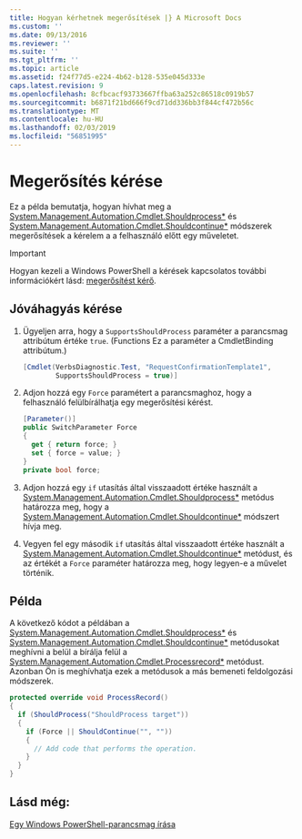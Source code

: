 ```yaml
---
title: Hogyan kérhetnek megerősítések |} A Microsoft Docs
ms.custom: ''
ms.date: 09/13/2016
ms.reviewer: ''
ms.suite: ''
ms.tgt_pltfrm: ''
ms.topic: article
ms.assetid: f24f77d5-e224-4b62-b128-535e045d333e
caps.latest.revision: 9
ms.openlocfilehash: 8cfbcacf93733667ffba63a252c86518c0919b57
ms.sourcegitcommit: b6871f21bd666f9cd71dd336bb3f844cf472b56c
ms.translationtype: MT
ms.contentlocale: hu-HU
ms.lasthandoff: 02/03/2019
ms.locfileid: "56851995"
---
```

# <a name="how-to-request-confirmations"></a>Megerősítés kérése

Ez a példa bemutatja, hogyan hívhat meg a [System.Management.Automation.Cmdlet.Shouldprocess*](/dotnet/api/System.Management.Automation.Cmdlet.ShouldProcess) és [System.Management.Automation.Cmdlet.Shouldcontinue*](/dotnet/api/System.Management.Automation.Cmdlet.ShouldContinue) módszerek megerősítések a kérelem a a felhasználó előtt egy műveletet.

> [!IMPORTANT]
> Hogyan kezeli a Windows PowerShell a kérések kapcsolatos további információkért lásd: [megerősítést kérő](./requesting-confirmation-from-cmdlets.md).

## <a name="to-request-confirmation"></a>Jóváhagyás kérése

1. Ügyeljen arra, hogy a `SupportsShouldProcess` paraméter a parancsmag attribútum értéke `true`. (Functions Ez a paraméter a CmdletBinding attribútum.)

    ```csharp
    [Cmdlet(VerbsDiagnostic.Test, "RequestConfirmationTemplate1",
            SupportsShouldProcess = true)]
    ```

2. Adjon hozzá egy `Force` paramétert a parancsmaghoz, hogy a felhasználó felülbírálhatja egy megerősítési kérést.

    ```csharp
    [Parameter()]
    public SwitchParameter Force
    {
      get { return force; }
      set { force = value; }
    }
    private bool force;
    ```

3. Adjon hozzá egy `if` utasítás által visszaadott értéke használt a [System.Management.Automation.Cmdlet.Shouldprocess*](/dotnet/api/System.Management.Automation.Cmdlet.ShouldProcess) metódus határozza meg, hogy a [System.Management.Automation.Cmdlet.Shouldcontinue*](/dotnet/api/System.Management.Automation.Cmdlet.ShouldContinue) módszert hívja meg.

4. Vegyen fel egy második `if` utasítás által visszaadott értéke használt a [System.Management.Automation.Cmdlet.Shouldcontinue*](/dotnet/api/System.Management.Automation.Cmdlet.ShouldContinue) metódust, és az értékét a `Force` paraméter határozza meg, hogy legyen-e a művelet történik.

## <a name="example"></a>Példa

A következő kódot a példában a [System.Management.Automation.Cmdlet.Shouldprocess*](/dotnet/api/System.Management.Automation.Cmdlet.ShouldProcess) és [System.Management.Automation.Cmdlet.Shouldcontinue*](/dotnet/api/System.Management.Automation.Cmdlet.ShouldContinue) metódusokat meghívni a belül a bírálja felül a [System.Management.Automation.Cmdlet.Processrecord*](/dotnet/api/System.Management.Automation.Cmdlet.ProcessRecord) metódust. Azonban Ön is meghívhatja ezek a metódusok a más bemeneti feldolgozási módszerek.

```csharp
protected override void ProcessRecord()
{
  if (ShouldProcess("ShouldProcess target"))
  {
    if (Force || ShouldContinue("", ""))
    {
      // Add code that performs the operation.
    }
  }
}
```

## <a name="see-also"></a>Lásd még:

[Egy Windows PowerShell-parancsmag írása](./writing-a-windows-powershell-cmdlet.md)

